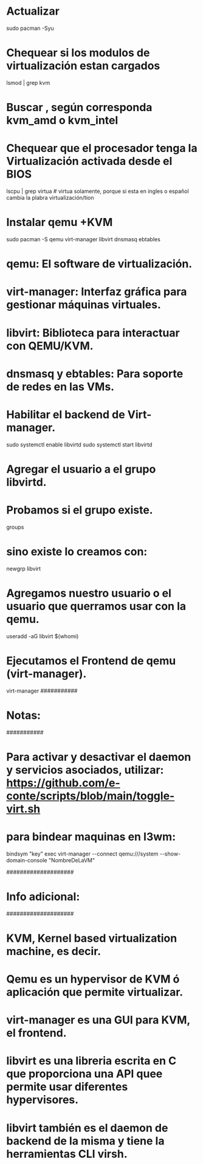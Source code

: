 #   Actualizar
sudo pacman -Syu

#   Chequear si los modulos de virtualización estan cargados
lsmod | grep kvm

#   Buscar , según corresponda kvm_amd o kvm_intel

#   Chequear que el procesador tenga la Virtualización activada desde el BIOS 
lscpu | grep virtua     #   virtua solamente, porque si esta en ingles o español cambia la plabra virtualización/tion

#   Instalar qemu +KVM
sudo pacman -S qemu virt-manager libvirt dnsmasq ebtables

#   qemu: El software de virtualización.
#   virt-manager: Interfaz gráfica para gestionar máquinas virtuales.
#   libvirt: Biblioteca para interactuar con QEMU/KVM.
#   dnsmasq y ebtables: Para soporte de redes en las VMs.

#   Habilitar el backend de Virt-manager.
sudo systemctl enable libvirtd
sudo systemctl start libvirtd

#   Agregar el usuario a el grupo libvirtd.
#   Probamos si el grupo existe.
groups 

#   sino existe lo  creamos con:   
newgrp libvirt

#   Agregamos nuestro usuario o el usuario que querramos usar con la qemu.
useradd -aG libvirt $(whomi)

#   Ejecutamos el Frontend de qemu (virt-manager). 
virt-manager
###########
#  Notas: #
###########
#  Para activar y desactivar el daemon y servicios asociados, utilizar: https://github.com/e-conte/scripts/blob/main/toggle-virt.sh

#  para bindear maquinas en I3wm:
bindsym "key" exec  virt-manager --connect qemu:///system --show-domain-console  "NombreDeLaVM"

####################
#  Info adicional: #
####################

#   KVM, Kernel based virtualization machine, es decir.
#   Qemu es un hypervisor de KVM ó aplicación que permite virtualizar.
#   virt-manager es una GUI para KVM, el frontend.
#   libvirt es una libreria escrita en C que proporciona una API quee permite usar diferentes hypervisores. 
#   libvirt también es el daemon de backend de la misma y tiene la herramientas CLI virsh.
